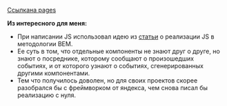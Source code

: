 [Ссылкана pages][link]

__Из интересного для меня:__
* При написании JS использовал идею из [статьи][link-bem] о реализации JS в методологии BEM.
* Ее суть в том, что отдельные компоненты не знают друг о друге, но знают о посреднике, которому сообщают о произошедших событиях,
и от которого узнают о событиях, сгенерированных другими компонентами.
* Тем что получилось доволен, но для своих проектов скорее разобрался бы с фреймворком от яндекса, чем снова писал бы реализацию с нуля.



[link]: https://gregsmitt.github.io/adaptive_form/
[link-bem]: https://ru.bem.info/forum/163/
